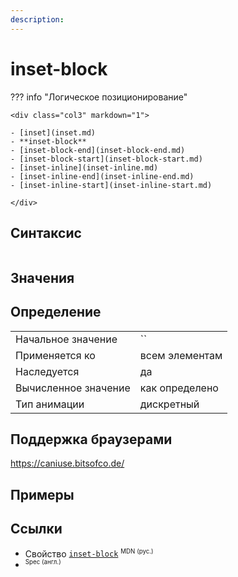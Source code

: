 ```yaml
---
description:
---
```

<!-- TODO: -->
# inset-block

??? info "Логическое позиционирование"

    <div class="col3" markdown="1">

    - [inset](inset.md)
    - **inset-block**
    - [inset-block-end](inset-block-end.md)
    - [inset-block-start](inset-block-start.md)
    - [inset-inline](inset-inline.md)
    - [inset-inline-end](inset-inline-end.md)
    - [inset-inline-start](inset-inline-start.md)

    </div>

## Синтаксис

```css

```

## Значения

## Определение

|                      |                |
| -------------------- | -------------- |
| Начальное значение   | ``             |
| Применяется ко       | всем элементам |
| Наследуется          | да             |
| Вычисленное значение | как определено |
| Тип анимации         | дискретный     |

## Поддержка браузерами

https://caniuse.bitsofco.de/

## Примеры

## Ссылки

- Свойство [`inset-block`](https://developer.mozilla.org/ru/docs/Web/CSS/inset-block) <sup><small>MDN (рус.)</small></sup>
- []() <sup><small>Spec (англ.)</small></sup>
